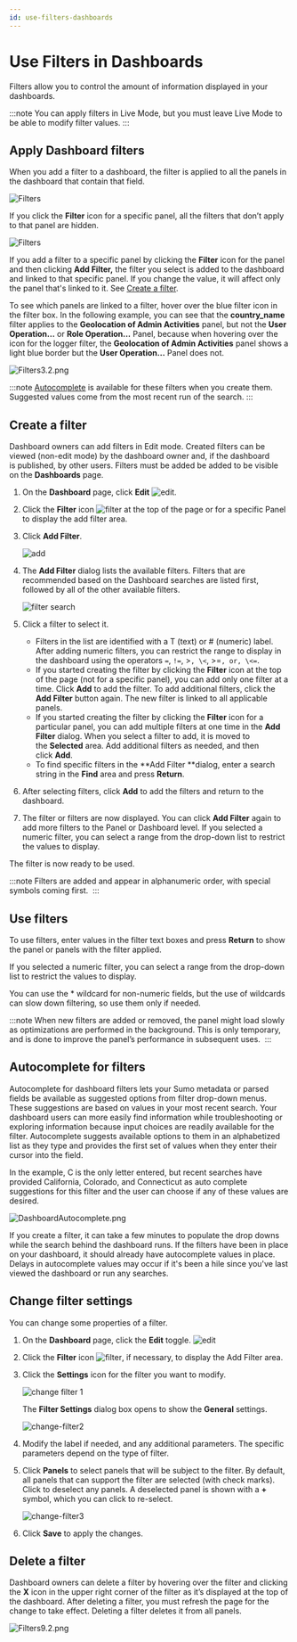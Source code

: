 ```yaml
---
id: use-filters-dashboards
---
```


# Use Filters in Dashboards

Filters allow you to control the amount of information displayed in your dashboards.

:::note
You can apply filters in Live Mode, but you must leave Live Mode to be able to modify filter values.
:::

## Apply Dashboard filters

When you add a filter to a dashboard, the filter is applied to all the panels in the dashboard that contain that field.

![Filters](/img/dashboards/apply-filters1.png)  

If you click the **Filter** icon for a specific panel, all the filters that don’t apply to that panel are hidden. 

![Filters](/img/dashboards/apply-filters2.png) 

If you add a filter to a specific panel by clicking the **Filter** icon for the panel and then clicking **Add Filter,** the filter you select is added to the dashboard and linked to that specific panel. If you change the value, it will affect only the panel that's linked to it. See [Create a filter](#create-a-filter).

To see which panels are linked to a filter, hover over the blue filter icon in the filter box. In the following example, you can see that the **country_name** filter applies to the **Geolocation of Admin Activities** panel, but not the **User Operation...** or **Role Operation...** Panel, because when hovering over the icon for the logger filter, the **Geolocation of Admin Activities** panel shows a light blue border but the **User Operation...** Panel does not.

![Filters3.2.png](/img/dashboards/filter-acct-mgmt.png)

:::note
[Autocomplete](#autocomplete-for-filters) is available for these filters when you create them. Suggested values come from the most recent run of the search.
:::

## Create a filter

Dashboard owners can add filters in Edit mode. Created filters can be viewed (non-edit mode) by the dashboard owner and, if the dashboard is published, by other users. Filters must be added be added to be visible on the **Dashboards** page.

1. On the **Dashboard** page, click **Edit** ![edit](/img/reuse/icon-edit-pencil.png).

1. Click the **Filter** icon ![filter](/img/reuse/icon-filter.png) at the top of the page or for a specific Panel to display the add filter area.

1. Click **Add Filter**.  

    ![add](/img/dashboards/add-filter.png)

1. The **Add Filter** dialog lists the available filters. Filters that are recommended based on the Dashboard searches are listed first, followed by all of the other available filters.  

    ![filter search](/img/dashboards/filter-search.png)

1. Click a filter to select it.
    * Filters in the list are identified with a T (text) or # (numeric) label. After adding numeric filters, you can restrict the range to display in the dashboard using the operators `=`,
        `!=`, \>`, \<`, \>=`, or, \<=`.
    * If you started creating the filter by clicking the **Filter** icon at the top of the page (not for a specific panel), you can add only one filter at a time. Click **Add** to add the filter. To add additional filters, click the **Add Filter** button again. The new filter is linked to all applicable panels.
    * If you started creating the filter by clicking the **Filter** icon for a particular panel, you can add multiple filters at one time in the **Add Filter** dialog. When you select a filter to add, it is moved to the **Selected** area. Add additional filters as needed, and then click **Add**.
    * To find specific filters in the **Add Filter **dialog, enter a search string in the **Find** area and press **Return**.

1. After selecting filters, click **Add** to add the filters and return to the dashboard.

1. The filter or filters are now displayed. You can click **Add Filter** again to add more filters to the Panel or Dashboard level. If you selected a numeric filter, you can select a range from the drop-down list to restrict the values to display.

The filter is now ready to be used.

:::note
Filters are added and appear in alphanumeric order, with special symbols coming first. 
:::

## Use filters

To use filters, enter values in the filter text boxes and press **Return** to show the panel or panels with the filter applied.

If you selected a numeric filter, you can select a range from the drop-down list to restrict the values to display.

You can use the \* wildcard for non-numeric fields, but the use of wildcards can slow down filtering, so use them only if needed. 

:::note
When new filters are added or removed, the panel might load slowly as optimizations are performed in the background. This is only temporary, and is done to improve the panel’s performance in subsequent uses. 
:::


## Autocomplete for filters

Autocomplete for dashboard filters lets your Sumo metadata or parsed fields be available as suggested options from filter drop-down menus. These suggestions are based on values in your most recent search. Your dashboard users can more easily find information while troubleshooting or exploring information because input choices are readily available for the filter. Autocomplete suggests available options to them in an alphabetized list as they type and provides the first set of values when they enter their cursor into the field.

In the example, C is the only letter entered, but recent searches have provided California, Colorado, and Connecticut as auto complete suggestions for this filter and the user can choose if any of these values are
desired.

![DashboardAutocomplete.png](/img/dashboards/DashboardAutocomplete.png)

If you create a filter, it can take a few minutes to populate the drop downs while the search behind the dashboard runs. If the filters have been in place on your dashboard, it should already have autocomplete values in place. Delays in autocomplete values may occur if it's been a hile since you've last viewed the dashboard or run any searches.

## Change filter settings

You can change some properties of a filter.

1. On the **Dashboard** page, click the **Edit** toggle. ![edit](/img/reuse/icon-edit-pencil.png)

1. Click the **Filter** icon ![filter](/img/reuse/icon-filter.png), if necessary, to display the Add Filter area.

1. Click the **Settings** icon for the filter you want to modify.  

    ![change filter 1](/img/dashboards/change-filter1.png)  

    The **Filter Settings** dialog box opens to show the **General** settings.  
    
    ![change-filter2](/img/dashboards/change-filter2.png)

1. Modify the label if needed, and any additional parameters. The specific parameters depend on the type of filter.

1. Click **Panels** to select panels that will be subject to the filter. By default, all panels that can support the filter are selected (with check marks). Click to deselect any panels. A deselected panel is shown with a **+** symbol, which you can click to re-select.  

    ![change-filter3](/img/dashboards/change-filter3.png)

1. Click **Save** to apply the changes.

## Delete a filter

Dashboard owners can delete a filter by hovering over the filter and clicking the **X** icon in the upper right corner of the filter as it’s displayed at the top of the dashboard. After deleting a filter, you must refresh the page for the change to take effect. Deleting a filter deletes it from all panels.

![Filters9.2.png](/img/dashboards/delete-filter.png)
